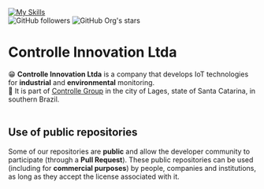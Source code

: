 [![My Skills](https://skillicons.dev/icons?i=c,cpp,python,flutter,bsd,debian,ubuntu,vscode,androidstudio,latex,git,github&theme=dark)](https://skillicons.dev)<br>
![GitHub followers](https://img.shields.io/github/followers/controlle-innovation)
![GitHub Org's stars](https://img.shields.io/github/stars/controlle-innovation)

# Controlle Innovation Ltda

😁 **Controlle Innovation Ltda** is a company that develops IoT technologies for **industrial** and **environmental** monitoring.<br>
🏫 It is part of [Controlle Group](https://www.linkedin.com/company/controlle) in the city of Lages, state of Santa Catarina, in southern Brazil.<br><br>

## Use of public repositories

Some of our repositories are **public** and allow the developer community to participate (through a **Pull Request**). These public repositories can be used (including for **commercial purposes**) by people, companies and institutions, as long as they accept the license associated with it.